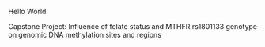 Hello World

Capstone Project: Influence of folate status and MTHFR rs1801133 genotype on genomic DNA methylation sites and regions

